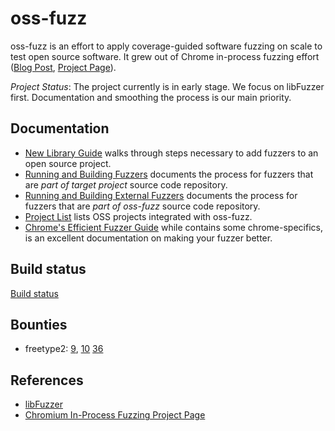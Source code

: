 # oss-fuzz 

oss-fuzz is an effort to apply coverage-guided software fuzzing on scale to test open source software. It grew out of Chrome in-process fuzzing effort ([Blog Post](https://security.googleblog.com/2016/08/guided-in-process-fuzzing-of-chrome.html), [Project Page](https://chromium.googlesource.com/chromium/src/testing/libfuzzer/)). 


*Project Status*: The project currently is in early stage. We focus on libFuzzer first. Documentation and smoothing the process is our main priority.

## Documentation

* [New Library Guide](docs/new_library.md) walks through steps necessary to add fuzzers to an open source project.
* [Running and Building Fuzzers](docs/building_running_fuzzers.md) documents the process for fuzzers that are
  *part of target project* source code repository.
* [Running and Building External Fuzzers](docs/building_running_fuzzers_external.md) documents the process for fuzzers that are
  *part of oss-fuzz* source code repository.
* [Project List](docs/projects.md) lists OSS projects integrated with oss-fuzz.
* [Chrome's Efficient Fuzzer Guide](https://chromium.googlesource.com/chromium/src/testing/libfuzzer/+/HEAD/efficient_fuzzer.md) while contains some chrome-specifics, is an excellent documentation on making your fuzzer better.

## Build status
[Build status](https://oss-fuzz-build-logs.storage.googleapis.com/status.html)

## Bounties

* freetype2: 
[9](https://bugs.chromium.org/p/oss-fuzz/issues/detail?id=9&can=1&q=&colspec=ID%20Type%20Component%20Status%20Priority%20Milestone%20Owner%20Summary), 
[10](https://bugs.chromium.org/p/oss-fuzz/issues/detail?id=10&can=1&q=&colspec=ID%20Type%20Component%20Status%20Priority%20Milestone%20Owner%20Summary)
[36](https://bugs.chromium.org/p/oss-fuzz/issues/detail?id=36&can=1&q=&colspec=ID%20Type%20Component%20Status%20Priority%20Milestone%20Owner%20Summary)


## References
* [libFuzzer](http://llvm.org/docs/LibFuzzer.html)
* [Chromium In-Process Fuzzing Project Page](https://chromium.googlesource.com/chromium/src/testing/libfuzzer/)

